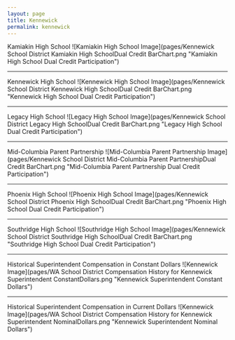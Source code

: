 ```yaml
---
layout: page
title: Kennewick
permalink: kennewick
---
```



Kamiakin High School
![Kamiakin High School Image](pages/Kennewick School District Kamiakin High SchoolDual Credit BarChart.png "Kamiakin High School Dual Credit Participation")

___

Kennewick High School
![Kennewick High School Image](pages/Kennewick School District Kennewick High SchoolDual Credit BarChart.png "Kennewick High School Dual Credit Participation")

___

Legacy High School
![Legacy High School Image](pages/Kennewick School District Legacy High SchoolDual Credit BarChart.png "Legacy High School Dual Credit Participation")

___

Mid-Columbia Parent Partnership
![Mid-Columbia Parent Partnership Image](pages/Kennewick School District Mid-Columbia Parent PartnershipDual Credit BarChart.png "Mid-Columbia Parent Partnership Dual Credit Participation")

___

Phoenix High School
![Phoenix High School Image](pages/Kennewick School District Phoenix High SchoolDual Credit BarChart.png "Phoenix High School Dual Credit Participation")

___

Southridge High School
![Southridge High School Image](pages/Kennewick School District Southridge High SchoolDual Credit BarChart.png "Southridge High School Dual Credit Participation")

___

Historical Superintendent Compensation in Constant Dollars
![Kennewick Image](pages/WA School District Compensation History for Kennewick Superintendent ConstantDollars.png "Kennewick Superintendent Constant Dollars")

___

Historical Superintendent Compensation in Current Dollars
![Kennewick Image](pages/WA School District Compensation History for Kennewick Superintendent NominalDollars.png "Kennewick Superintendent Nominal Dollars")
